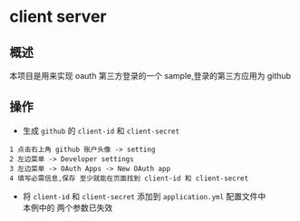 # client server

## 概述
本项目是用来实现 oauth 第三方登录的一个 sample,登录的第三方应用为 github

## 操作
- 生成 `github` 的 `client-id` 和 `client-secret`
```
1 点击右上角 github 账户头像 -> setting
2 左边菜单 -> Developer settings
3 左边菜单 -> OAuth Apps -> New OAuth app
4 填写必需信息,保存 至少就能在页面找到 client-id 和 client-secret 
```
- 将 `client-id` 和 `client-secret` 添加到 `application.yml` 配置文件中  
  本例中的 两个参数已失效